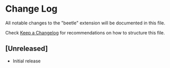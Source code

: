 # Change Log

All notable changes to the "beetle" extension will be documented in this file.

Check [Keep a Changelog](http://keepachangelog.com/) for recommendations on how to structure this file.

## [Unreleased]

- Initial release